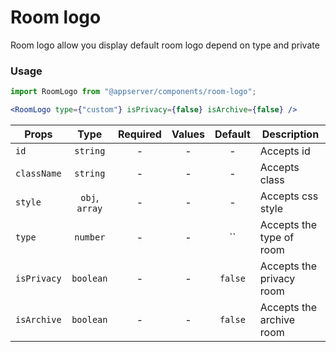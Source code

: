# Room logo

Room logo allow you display default room logo depend on type and private

### Usage

```js
import RoomLogo from "@appserver/components/room-logo";
```

```jsx
<RoomLogo type={"custom"} isPrivacy={false} isArchive={false} />
```

| Props       |      Type      | Required | Values | Default | Description              |
| ----------- | :------------: | :------: | :----: | :-----: | ------------------------ |
| `id`        |    `string`    |    -     |   -    |    -    | Accepts id               |
| `className` |    `string`    |    -     |   -    |    -    | Accepts class            |
| `style`     | `obj`, `array` |    -     |   -    |    -    | Accepts css style        |
| `type`      |    `number`    |    -     |   -    |   ``    | Accepts the type of room |
| `isPrivacy` |   `boolean`    |    -     |   -    | `false` | Accepts the privacy room |
| `isArchive` |   `boolean`    |    -     |   -    | `false` | Accepts the archive room |
